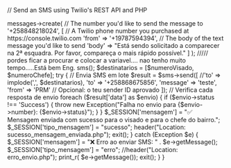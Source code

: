 // Send an SMS using Twilio's REST API and PHP
<?php
// Required if your environment does not handle autoloading
require __DIR__ . '/vendor/autoload.php';

// Your Account SID and Auth Token from console.twilio.com
$sid = "ACe8defcd7dda34a4e004f7228a299a7fd";
$token = "963f2fab2b6d28fb479cf220310041fc";
$client = new Twilio\Rest\Client($sid, $token);

// Use the Client to make requests to the Twilio REST API
$client->messages->create(
    // The number you'd like to send the message to
    '+258848218024',
    [
        // A Twilio phone number you purchased at https://console.twilio.com
        'from' => '+19787594394',
        // The body of the text message you'd like to send
        'body' => "Está  sendo solicitado a comparecer na 2ª esquadra. Por favor, compareça o mais rápido possível."
    ]
);



///// pordes ficar a procurar e colocar a variavel.... nao tenho muito tempo.....Está bem Eng.

<?php
session_start();

require '../vendor/autoload.php';
use AfricasTalking\SDK\AfricasTalking;

/**
 * Formata número moçambicano para +2588xxxxxxx
 */
function formatarNumero($numero) {
    $numero = preg_replace('/\D/', '', $numero);
    if (preg_match('/^(8[2-7]\d{7})$/', $numero)) {
        return '+258' . $numero;
    }
    return false;
}

if (isset($_POST['notificar'])) {
    // Substitui pelos teus dados da Africa's Talking
    $username = 'sandbox';              // ou o teu username em produção
    $apiKey   = 'atsk_20f1f1749d2212847f79821245e93c1d3c301d02fc6ec34884a0b33726fad0f9e9ca96f7';

    // Formata os contactos
    $numeroVisado = formatarNumero($_POST['contacto_visado']);
    $numeroChefe  = formatarNumero($_POST['contacto_chefe_bairro']);
    $mensagemTexto = trim($_POST['mensagem'] ?? '');

    // Inicializar o SDK
    $AT  = new AfricasTalking($username, $apiKey);
    $sms = $AT->sms();

    $destinatarios = [$numeroVisado, $numeroChefe];
    try {
        // Envia SMS em lote
        $result = $sms->send([
            //'to'      => implode(',', $destinatarios),
            'to'      => '+258868675856',
            'message' => 'teste',
            'from'    => 'PRM' // Opcional: o teu sender ID aprovado
        ]);

        // Verifica cada resposta de envio
        foreach ($result['data'] as $envio) {
            if ($envio->status !== 'Success') {
                throw new Exception("Falha no envio para {$envio->number}: {$envio->status}");
            }
        }

        $_SESSION['mensagem']      = "✅ Mensagem enviada com sucesso para o visado e para o chefe do bairro.";
        $_SESSION['tipo_mensagem'] = "sucesso";
        header("Location: sucesso_mensagem_enviada.php");
        exit();

    } catch (Exception $e) {
        $_SESSION['mensagem']      = "❌ Erro ao enviar SMS: " . $e->getMessage();
        $_SESSION['tipo_mensagem'] = "erro";
        //header("Location: erro_envio.php");
        print_r( $e->getMessage());
        exit();
    }
}



